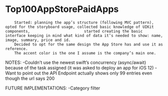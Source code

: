 # Top100AppStorePaidApps

        Started: planning the app’s structure (following MVC pattern), opted for the storyboard usage, collected basic knowledge of UIKit components,                        started creating the basic interface keeping in mind what kind of data it’s needed to show: name, image, summary, price and id.
        Decided to opt for the same design the App Store has and use it as reference.
        The accent color is the one I assume is the company’s main one.


NOTES:
-Couldn’t use the newest swift’s concurrency (async/await) because of the task assigned (it was asked to deploy an app for iOS 12)
-Want to point out the API Endpoint actually shows only 99 entries even though the url says 200

FUTURE IMPLEMENTATIONS:
-Category filter
